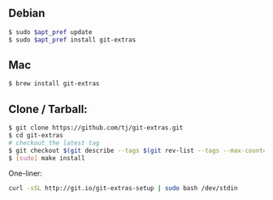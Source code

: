 ## Debian

```bash
$ sudo $apt_pref update
$ sudo $apt_pref install git-extras
```

## Mac

```bash
$ brew install git-extras
```

## Clone / Tarball:

```bash
$ git clone https://github.com/tj/git-extras.git
$ cd git-extras
# checkout the latest tag
$ git checkout $(git describe --tags $(git rev-list --tags --max-count=1))
$ [sudo] make install
```

One-liner:

```bash
curl -sSL http://git.io/git-extras-setup | sudo bash /dev/stdin
```
